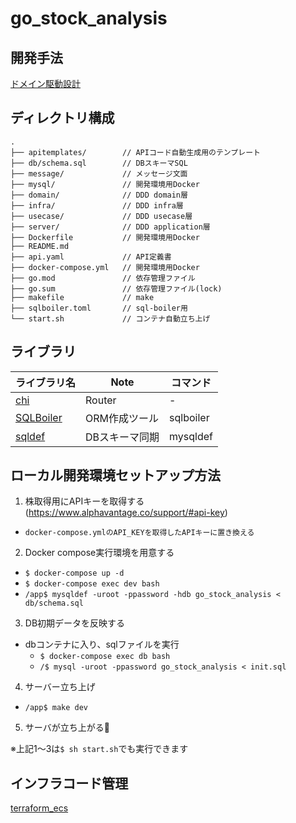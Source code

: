 # go_stock_analysis

## 開発手法
[ドメイン駆動設計](https://codezine.jp/article/detail/11968)

## ディレクトリ構成

```text
.
├── apitemplates/        // APIコード自動生成用のテンプレート
├── db/schema.sql        // DBスキーマSQL
├── message/             // メッセージ文面
├── mysql/               // 開発環境用Docker
├── domain/              // DDD domain層
├── infra/               // DDD infra層
├── usecase/             // DDD usecase層
├── server/              // DDD application層
├── Dockerfile           // 開発環境用Docker
├── README.md
├── api.yaml             // API定義書
├── docker-compose.yml   // 開発環境用Docker
├── go.mod               // 依存管理ファイル
├── go.sum               // 依存管理ファイル(lock)
├── makefile             // make
├── sqlboiler.toml       // sql-boiler用
└── start.sh             // コンテナ自動立ち上げ
```

## ライブラリ

| ライブラリ名 | Note | コマンド |
| ------------ | ---- | -------- |
| [chi](https://github.com/go-chi/chi)                          | Router         | - |
| [SQLBoiler](https://github.com/volatiletech/sqlboiler)        | ORM作成ツール  | sqlboiler |
| [sqldef](https://github.com/k0kubun/sqldef)                   | DBスキーマ同期 | mysqldef |


## ローカル開発環境セットアップ方法

1. 株取得用にAPIキーを取得する(https://www.alphavantage.co/support/#api-key)
  - `docker-compose.ymlのAPI_KEYを取得したAPIキーに置き換える`

2. Docker compose実行環境を用意する
  - `$ docker-compose up -d`
  - `$ docker-compose exec dev bash`
  - `/app$ mysqldef -uroot -ppassword -hdb go_stock_analysis < db/schema.sql`
3. DB初期データを反映する
  - dbコンテナに入り、sqlファイルを実行
    - `$ docker-compose exec db bash`
    - `/$ mysql -uroot -ppassword go_stock_analysis < init.sql`
4. サーバー立ち上げ
  - `/app$ make dev`
5. サーバが立ち上がる:tada:

※上記1〜3は`$ sh start.sh`でも実行できます

## インフラコード管理
[terraform_ecs](https://github.com/takehiro-1029/terraform_ecs)

